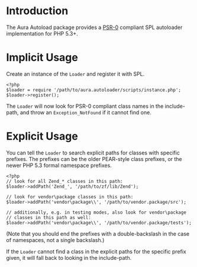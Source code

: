 Introduction
============

The Aura Autoload package provides a [PSR-0](http://groups.google.com/group/php-standards/web/psr-0-final-proposal) compliant SPL autoloader implementation for PHP 5.3+.


Implicit Usage
==============

Create an instance of the `Loader` and register it with SPL.

    <?php
    $loader = require '/path/to/aura.autoloader/scripts/instance.php';
    $loader->register();

The `Loader` will now look for PSR-0 compliant class names in the include-path, and throw an `Exception_NotFound` if it cannot find one.


Explicit Usage
==============

You can tell the `Loader` to search explicit paths for classes with specific prefixes. The prefixes can be the older PEAR-style class prefixes, or the newer PHP 5.3 formal namespace prefixes.
    
    <?php
    // look for all Zend_* classes in this path:
    $loader->addPath('Zend_', '/path/to/zf/lib/Zend');
    
    // look for vendor\package classes in this path:
    $loader->addPath('vendor\package\\', '/path/to/vendor.package/src');
    
    // additionally, e.g. in testing modes, also look for vendor\package
    // classes in this path as well:
    $loader->addPath('vendor\package\\', '/path/to/vendor.package/tests');

(Note that you should end the prefixes with a double-backslash in the case of namespaces, not a single backslash.)

If the `Loader` cannot find a class in the explicit paths for the specific prefix given, it will fall back to looking in the include-path.
